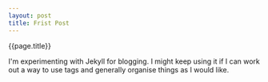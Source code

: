 ```yaml
---
layout: post
title: Frist Post
---
```


{{page.title}}

I'm experimenting with Jekyll for blogging. I might keep using it if I
can work out a way to use tags and generally organise things as I
would like.
